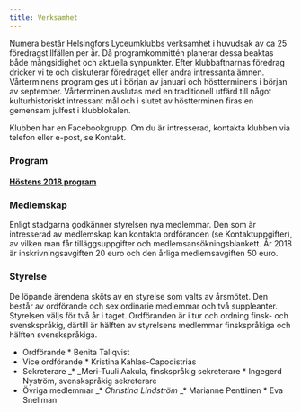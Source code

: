 ```yaml
---
title: Verksamhet
---
```

Numera består Helsingfors Lyceumklubbs verksamhet i huvudsak av ca 25 föredragstillfällen per år.  Då programkommittén planerar dessa beaktas både mångsidighet och aktuella synpunkter. Efter klubbaftnarnas föredrag dricker vi te och diskuterar föredraget eller andra intressanta ämnen. Vårterminens program ges ut i början av januari och höstterminens i början av september. Vårterminen avslutas med en traditionell utfärd till något kulturhistoriskt intressant mål och i slutet av höstterminen firas en gemensam julfest i klubblokalen. 

Klubben har en Facebookgrupp. Om du är intresserad, kontakta klubben via telefon eller e-post, se Kontakt.

<h3 id="program">Program</h3>

#### [Höstens 2018 program](/assets/lk-program-höst2018-webb.pdf)

<h3 id="membership">Medlemskap</h3>

Enligt stadgarna godkänner styrelsen nya medlemmar. Den som är intresserad av medlemskap kan kontakta ordföranden (se Kontaktuppgifter), av vilken man får tilläggsuppgifter och medlemsansökningsblankett. År 2018 är inskrivningsavgiften 20 euro och den årliga medlemsavgiften 50 euro.

<h3 id="administration">Styrelse</h3>

De löpande ärendena sköts av en styrelse som valts av årsmötet. Den består av ordförande och sex ordinarie medlemmar och två suppleanter. Styrelsen väljs för två år i taget. Ordföranden är i tur och ordning finsk- och svenskspråkig, därtill är hälften av styrelsens medlemmar finskspråkiga och hälften svenskspråkiga.

* Ordförande
  		* Benita Tallqvist
* Vice ordförande
  		* Kristina Kahlas-Capodistrias
* Sekreterare
  		_\* _Meri-Tuuli Aakula, finskspråkig sekreterare
  		 * Ingegerd Nyström, svenskspråkig sekreterare
* Övriga medlemmar
  		 _\* _Christina Lindström_
  		 _\* Marianne Penttinen
  		 \* Eva Snellman
